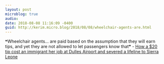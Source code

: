 ```yaml
---
layout: post
microblog: true
audio: 
date: 2018-08-08 11:16:09 -0400
guid: http://kerim.micro.blog/2018/08/08/wheelchair-agents-are.html
---
```

❝Wheelchair agents… are paid based on the assumption that they will earn tips, and yet they are not allowed to let passengers know that❞ - [How a $20 tip cost an immigrant her job at Dulles Airport and severed a lifeline to Sierra Leone](https://www.washingtonpost.com/local/they-have-nothing-how-a-20-tip-cost-an-immigrant-her-dulles-job-and-severed-a-lifeline-to-sierra-leone/2018/08/01/82d9aafc-952c-11e8-810c-5fa705927d54_story.html?utm_term=.21a0c4e56b22)
